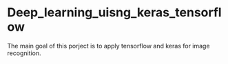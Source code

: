 # Deep_learning_uisng_keras_tensorflow
The main goal of  this porject is to apply tensorflow and keras for image recognition.
